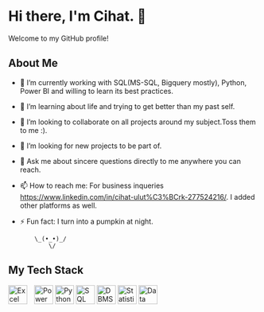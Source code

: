 # Hi there, I'm Cihat. 👋

Welcome to my GitHub profile!

## About Me

- 🔭 I’m currently working with SQL(MS-SQL, Bigquery mostly), Python, Power BI and willing to learn its best practices.
- 🌱 I’m learning about life and trying to get better than my past self.
- 👯 I’m looking to collaborate on all projects around my subject.Toss them to me :).
- 🤔 I’m looking for new projects to be part of.
- 💬 Ask me about sincere questions directly to me anywhere you can reach.
- 📫 How to reach me: For business inqueries https://www.linkedin.com/in/cihat-ulut%C3%BCrk-277524216/. I added other platforms as well.
- ⚡ Fun fact: I turn into a pumpkin at night.

          \_(•_•)_/
              \/
  
## My Tech Stack

<span style="padding-right: 10px;">
  <img src="https://img.shields.io/badge/Excel-E34F26?style=flat-square&logo=sql&logoColor=white" alt="Excel" height="38"/>
</span>
<span style="padding-right: 10px;">
  <img src="https://img.shields.io/badge/Power BI-1572B6?style=flat-square&logo=powerbi&logoColor=white" alt="Power BI" height="38"/>
<span style="padding-right: 10px;">
  <img src="https://img.shields.io/badge/Python-E34F26?style=flat-square&logo=sql&logoColor=white" alt="Python" height="38"/>
<span style="padding-right: 10px;">
  <img src="https://img.shields.io/badge/SQL-E34F26?style=flat-square&logo=sql&logoColor=white" alt="SQL" height="38"/>
<span style="padding-right: 10px;">
  <img src="https://img.shields.io/badge/DBMS-E34F26?style=flat-square&logo=sql&logoColor=white" alt="DBMS" height="38"/>
<span style="padding-right: 10px;">
  <img src="https://img.shields.io/badge/Statistic-E34F26?style=flat-square&logo=sql&logoColor=white" alt="Statistic" height="38"/>
<span style="padding-right: 10px;">
  <img src="https://img.shields.io/badge/Data Visualization-E34F26?style=flat-square&logo=sql&logoColor=white" alt="Data Visualization" height="38"/>
